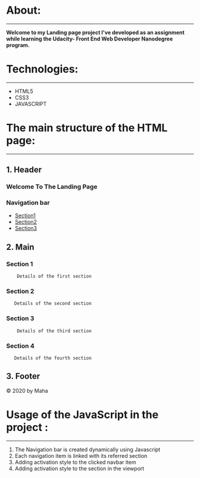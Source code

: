 # About:
***
**Welcome to my Landing page project I've developed as an assignment while learning the Udacity-
Front End Web Developer Nanodegree program.**

# Technologies:
***
- HTML5
- CSS3
- JAVASCRIPT

# The main structure of the HTML page:
***
## 1. Header
 
### Welcome To The Landing Page
### Navigation bar
* [Section1](#section1)
* [Section2](#section2)
* [Section3](#section3)

## 2. Main

### Section 1
``` 
    Details of the first section    
```
### Section 2
```
   Details of the second section
```
### Section 3
```
    Details of the third section
```
### Section 4
```
   Details of the fourth section
```
## 3. Footer
 &copy; 2020 by Maha

# Usage of the JavaScript in the project :
***
1. The Navigation bar is created dynamically using Javascript
2. Each navigation item is linked with its referred section
3. Adding activation style to the clicked navbar item
4. Adding activation style to the section in the viewport

